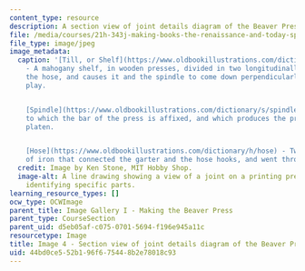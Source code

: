 ```yaml
---
content_type: resource
description: A section view of joint details diagram of the Beaver Press.
file: /media/courses/21h-343j-making-books-the-renaissance-and-today-spring-2016/44bd0ce552b196f675448b2e78018c93_Image4.jpg
file_type: image/jpeg
image_metadata:
  caption: '[Till, or Shelf](https://www.oldbookillustrations.com/dictionary/t/till)
    - A mahogany shelf, in wooden presses, divided in two longitudinally, that clasps
    the hose, and causes it and the spindle to come down perpendicularly without any
    play.


    [Spindle](https://www.oldbookillustrations.com/dictionary/s/spindle) - The screw
    to which the bar of the press is affixed, and which produces the pressure on the
    platen.


    [Hose](https://www.oldbookillustrations.com/dictionary/h/hose) - Two upright bars
    of iron that connected the garter and the hose hooks, and went through the till.'
  credit: Image by Ken Stone, MIT Hobby Shop.
  image-alt: A line drawing showing a view of a joint on a printing press,  with words
    identifying specific parts.
learning_resource_types: []
ocw_type: OCWImage
parent_title: Image Gallery I - Making the Beaver Press
parent_type: CourseSection
parent_uid: d5eb05af-c075-0701-5694-f196e945a11c
resourcetype: Image
title: Image 4 - Section view of joint details diagram of the Beaver Press
uid: 44bd0ce5-52b1-96f6-7544-8b2e78018c93
---
```

